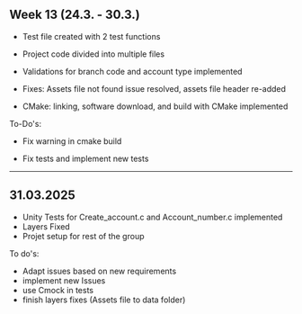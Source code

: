 ## Week 13 (24.3. - 30.3.)

- Test file created with 2 test functions

- Project code divided into multiple files

- Validations for branch code and account type implemented

- Fixes: Assets file not found issue resolved, assets file header re-added

- CMake: linking, software download, and build with CMake implemented

To-Do's:
- Fix warning in cmake build

- Fix tests and implement new tests 





------------------------
## 31.03.2025

- Unity Tests for Create_account.c and Account_number.c implemented 
- Layers Fixed 
- Projet setup for rest of the group


To do's:
- Adapt issues based on new requirements
- implement new Issues 
- use Cmock in tests 
- finish layers fixes (Assets file to data folder)
